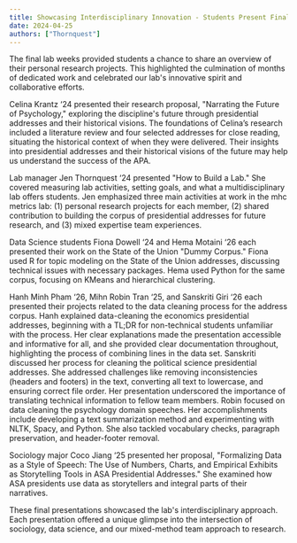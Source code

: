 ```yaml
---
title: Showcasing Interdisciplinary Innovation - Students Present Final Projects
date: 2024-04-25
authors: ["Thornquest"]
---
```


The final lab weeks provided students a chance to share an overview of their personal research projects. This highlighted the culmination of months of dedicated work and celebrated our lab's innovative spirit and collaborative efforts.

<!--more-->

Celina Krantz ‘24 presented their research proposal, "Narrating the Future of Psychology," exploring the discipline's future through presidential addresses and their historical visions. The foundations of Celina’s research included a literature review and four selected addresses for close reading, situating the historical context of when they were delivered. Their insights into presidential addresses and their historical visions of the future may help us understand the success of the APA. 

Lab manager Jen Thornquest ‘24 presented "How to Build a Lab." She covered measuring lab activities, setting goals, and what a multidisciplinary lab offers students. Jen emphasized three main activities at work in the mhc metrics lab: (1) personal research projects for each member, (2) shared contribution to building the corpus of presidential addresses for future research, and (3) mixed expertise team experiences. 

Data Science students Fiona Dowell ‘24 and Hema Motaini ‘26 each presented their work on the State of the Union "Dummy Corpus." Fiona used R for topic modeling on the State of the Union addresses, discussing technical issues with necessary packages. Hema used Python for the same corpus, focusing on KMeans and hierarchical clustering.

Hanh Minh Pham ‘26, Mihn Robin Tran ‘25, and Sanskriti Giri ‘26 each presented their projects related to the data cleaning process for the address corpus. Hanh explained data-cleaning the economics presidential addresses, beginning with a TL;DR for non-technical students unfamiliar with the process. Her clear explanations made the presentation accessible and informative for all, and she provided clear documentation throughout, highlighting the process of combining lines in the data set. Sanskriti discussed her process for cleaning the political science presidential addresses. She addressed challenges like removing inconsistencies (headers and footers) in the text, converting all text to lowercase, and ensuring correct file order. Her presentation underscored the importance of translating technical information to fellow team members. Robin focused on data cleaning the psychology domain speeches. Her accomplishments include developing a text summarization method and experimenting with NLTK, Spacy, and Python. She also tackled vocabulary checks, paragraph preservation, and header-footer removal.

Sociology major Coco Jiang ‘25 presented her proposal, "Formalizing Data as a Style of Speech: The Use of Numbers, Charts, and Empirical Exhibits as Storytelling Tools in ASA Presidential Addresses." She examined how ASA presidents use data as storytellers and integral parts of their narratives.

These final presentations showcased the lab's interdisciplinary approach. Each presentation offered a unique glimpse into the intersection of sociology, data science, and our mixed-method team approach to research. 